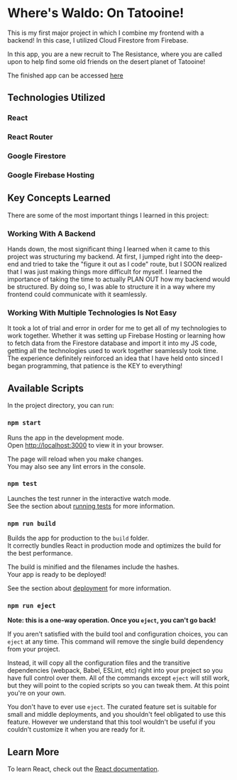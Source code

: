 # Where's Waldo: On Tatooine!
This is my first major project in which I combine my frontend with a backend! In this case, I utilized Cloud Firestore from Firebase.

In this app, you are a new recruit to The Resistance, where you are called upon to help find some old friends on the desert planet of Tatooine! 

The finished app can be accessed [here](https://photo-tagging-game-9444f.web.app/)

## Technologies Utilized

### React
### React Router
### Google Firestore
### Google Firebase Hosting

## Key Concepts Learned
There are some of the most important things I learned in this project:

### Working With A Backend
Hands down, the most significant thing I learned when it came to this project was structuring my backend. At first, I jumped right into the deep-end and tried to take the "figure it out as I code" route, but I SOON realized that I was just making things more difficult for myself. I learned the importance of taking the time to actually PLAN OUT how my backend would be structured. By doing so, I was able to structure it in a way where my frontend could communicate with it seamlessly. 

### Working With Multiple Technologies Is Not Easy
It took a lot of trial and error in order for me to get all of my technologies to work together. Whether it was setting up Firebase Hosting or learning how to fetch data from the Firestore database and import it into my JS code, getting all the technologies used to work together seamlessly took time. The experience definitely reinforced an idea that I have held onto sinced I began programming, that patience is the KEY to everything!

## Available Scripts

In the project directory, you can run:

### `npm start`

Runs the app in the development mode.\
Open [http://localhost:3000](http://localhost:3000) to view it in your browser.

The page will reload when you make changes.\
You may also see any lint errors in the console.

### `npm test`

Launches the test runner in the interactive watch mode.\
See the section about [running tests](https://facebook.github.io/create-react-app/docs/running-tests) for more information.

### `npm run build`

Builds the app for production to the `build` folder.\
It correctly bundles React in production mode and optimizes the build for the best performance.

The build is minified and the filenames include the hashes.\
Your app is ready to be deployed!

See the section about [deployment](https://facebook.github.io/create-react-app/docs/deployment) for more information.

### `npm run eject`

**Note: this is a one-way operation. Once you `eject`, you can't go back!**

If you aren't satisfied with the build tool and configuration choices, you can `eject` at any time. This command will remove the single build dependency from your project.

Instead, it will copy all the configuration files and the transitive dependencies (webpack, Babel, ESLint, etc) right into your project so you have full control over them. All of the commands except `eject` will still work, but they will point to the copied scripts so you can tweak them. At this point you're on your own.

You don't have to ever use `eject`. The curated feature set is suitable for small and middle deployments, and you shouldn't feel obligated to use this feature. However we understand that this tool wouldn't be useful if you couldn't customize it when you are ready for it.

## Learn More

To learn React, check out the [React documentation](https://reactjs.org/).


